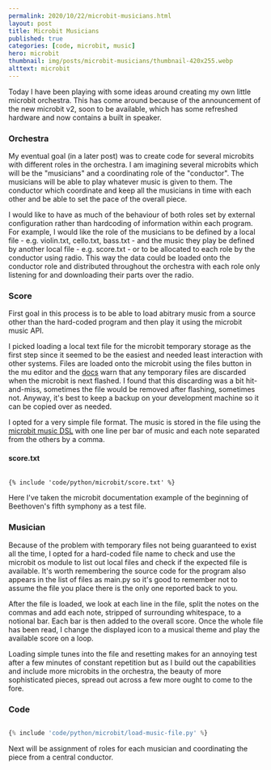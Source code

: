 ```yaml
---
permalink: 2020/10/22/microbit-musicians.html
layout: post
title: Microbit Musicians
published: true
categories: [code, microbit, music]
hero: microbit
thumbnail: img/posts/microbit-musicians/thumbnail-420x255.webp
alttext: microbit
---
```


Today I have been playing with some ideas around creating my own little microbit orchestra. This has come around because of the announcement of the 
new microbit v2, soon to be available, which has some refreshed hardware and now contains a built in speaker.

### Orchestra

My eventual goal (in a later post) was to create code for several microbits with different roles in the orchestra. I am imagining several microbits 
which will be the "musicians" and a coordinating role of the "conductor". The musicians will be able to play whatever music is given to them. The 
conductor which coordinate and keep all the musicians in time with each other and be able to set the pace of the overall piece. 

I would like to have as much of the behaviour of both roles set by external configuration rather than hardcoding of information within each program. 
For example, I would like the role of the musicians to be defined by a local file - e.g. violin.txt, cello.txt, bass.txt - and the music they play be 
defined by another local file - e.g. score.txt - or to be allocated to each role by the conductor using radio. This way the data could be loaded 
onto the conductor role and distributed throughout the orchestra with each role only listening for and downloading their parts over the radio.


### Score

First goal in this process is to be able to load abitrary music from a source other than the hard-coded program and then play it using the microbit 
music API.

I picked loading a local text file for the microbit temporary storage as the first step since it seemed to be the easiest and needed least interaction with 
other systems. Files are loaded onto the microbit using the files button in the mu editor and the 
<a href="https://microbit-micropython.readthedocs.io/en/v1.0.1/filesystem.html">docs</a> warn that any temporary files are discarded when the microbit is 
next flashed. I found that this discarding was a bit hit-and-miss, sometimes the file would be removed after flashing, sometimes not. Anyway, it's best to 
keep a backup on your development machine so it can be copied over as needed. 

I opted for a very simple file format. The music is stored in the file using the <a href="">microbit music DSL</a> with one line per bar of music and each note 
separated from the others by a comma.


#### score.txt 

```txt

{% include 'code/python/microbit/score.txt' %}

```

Here I've taken the microbit documentation example of the beginning of Beethoven's fifth symphony as a test file. 


### Musician

Because of the problem with temporary files not being guaranteed to exist all the time, I opted for a hard-coded file name to check and use the microbit os module 
to list out local files and check if the expected file is available. It's worth remembering the source code for the program also appears in the list of files 
as main.py so it's good to remember not to assume the file you place there is the only one reported back to you.

After the file is loaded, we look at each line in the file, split the notes on the commas and add each note, stripped of surrounding whitespace, to a notional bar.
Each bar is then added to the overall score. Once the whole file has been read, I change the displayed icon to a musical theme and play the available score on a loop. 

Loading simple tunes into the file and resetting makes for an annoying test after a few minutes of constant repetition but as I build out the capabilities and 
include more microbits in the orchestra, the beauty of more sophisticated pieces, spread out across a few more ought to come to the fore.

### Code

```python

{% include 'code/python/microbit/load-music-file.py' %}

```

Next will be assignment of roles for each musician and coordinating the piece from a central conductor.
